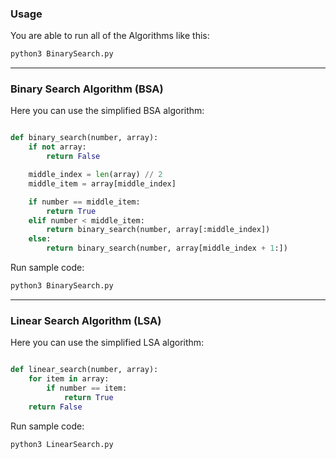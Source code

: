### Usage

You are able to run all of the Algorithms like this:

```bash
python3 BinarySearch.py
```

---

### Binary Search Algorithm (BSA)

Here you can use the simplified BSA algorithm:

```python

def binary_search(number, array):
    if not array:
        return False

    middle_index = len(array) // 2
    middle_item = array[middle_index]

    if number == middle_item:
        return True
    elif number < middle_item:
        return binary_search(number, array[:middle_index])
    else:
        return binary_search(number, array[middle_index + 1:])

```

Run sample code:

```bash
python3 BinarySearch.py
```

---

### Linear Search Algorithm (LSA)

Here you can use the simplified LSA algorithm:

```python

def linear_search(number, array):
    for item in array:
        if number == item:
            return True
    return False

```

Run sample code:

```bash
python3 LinearSearch.py
```
